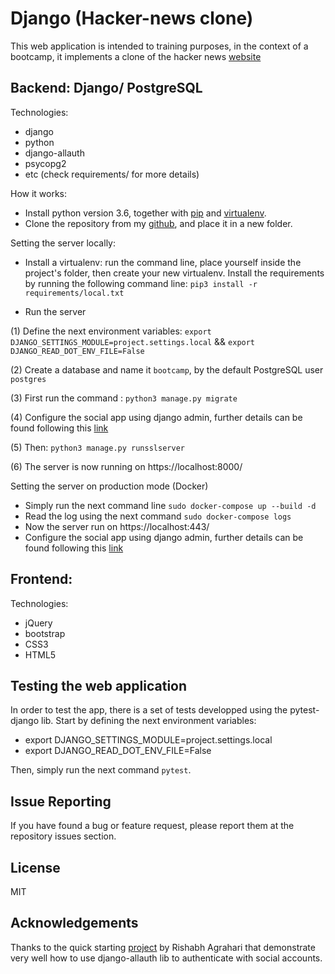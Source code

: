 # Django (Hacker-news clone)
This web application is intended to training purposes, in the context of a bootcamp, it implements a clone of the hacker news [website](https://news.ycombinator.com/)

## Backend: Django/ PostgreSQL

Technologies:
- django
- python
- django-allauth
- psycopg2
- etc (check requirements/ for more details)

How it works:

- Install python version 3.6, together with [pip](https://pip.pypa.io/en/stable/installing/) and [virtualenv](https://virtualenv.pypa.io/en/stable/installation/).
- Clone the repository from my [github](https://github.com/Mehdi6/bootcamp-hackernews), and place it in a new folder.

Setting the server locally:

- Install a virtualenv:
    run the command line, place yourself inside the project's folder, then create your new virtualenv.
    Install the requirements by running the following command line: `pip3 install -r requirements/local.txt`

- Run the server

(1) Define the next environment variables:
    `export DJANGO_SETTINGS_MODULE=project.settings.local` &&
    `export DJANGO_READ_DOT_ENV_FILE=False`

(2) Create a database and name it `bootcamp`, by the default PostgreSQL user `postgres`

(3) First run the command : `python3 manage.py migrate`

(4) Configure the social app using django admin, further details can be found following this [link](https://medium.com/@jinkwon711/django-allauth-facebook-login-b536444cbc6b)

(5) Then: `python3 manage.py runsslserver`

(6) The server is now running on https://localhost:8000/

Setting the server on production mode (Docker)

- Simply run the next command line `sudo docker-compose up --build -d`
- Read the log using the next command `sudo docker-compose logs`
- Now the server run on https://localhost:443/
- Configure the social app using django admin, further details can be found following this [link](https://medium.com/@jinkwon711/django-allauth-facebook-login-b536444cbc6b)

## Frontend:

Technologies:

- jQuery
- bootstrap
- CSS3
- HTML5

## Testing the web application

In order to test the app, there is a set of tests developped using the pytest-django lib.
Start by defining the next environment variables:
- export DJANGO_SETTINGS_MODULE=project.settings.local
- export DJANGO_READ_DOT_ENV_FILE=False

Then, simply run the next command `pytest`.

## Issue Reporting

If you have found a bug or feature request, please report them at the repository issues section.

## License

MIT

## Acknowledgements

Thanks to the quick starting [project](https://github.com/pyaf/allauthproject) by Rishabh Agrahari that demonstrate very well how to use django-allauth lib to authenticate with social accounts.